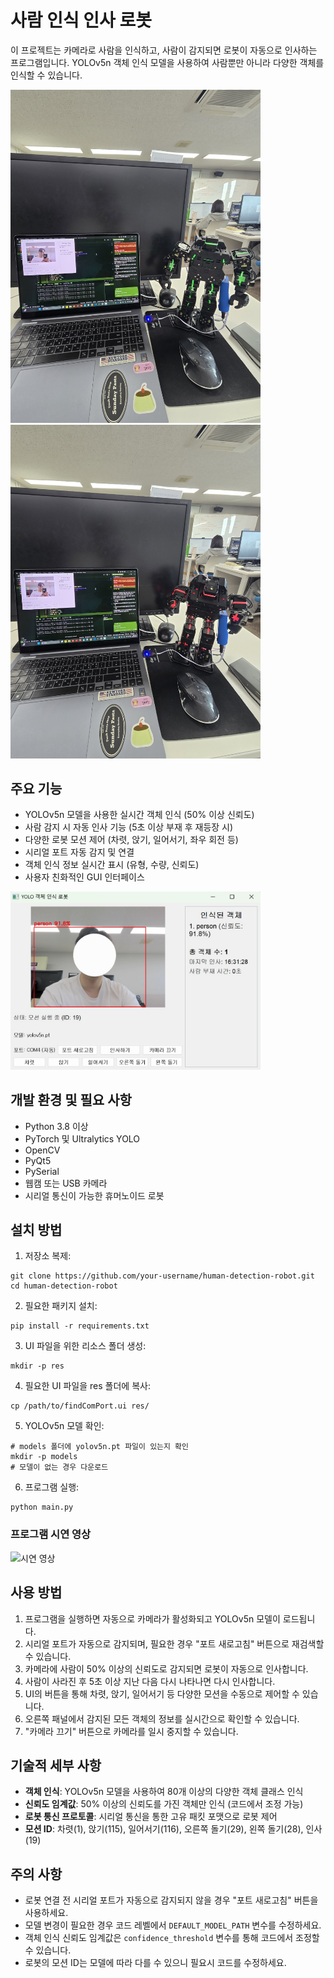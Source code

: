 # 사람 인식 인사 로봇

이 프로젝트는 카메라로 사람을 인식하고, 사람이 감지되면 로봇이 자동으로 인사하는 프로그램입니다. YOLOv5n 객체 인식 모델을 사용하여 사람뿐만 아니라 다양한 객체를 인식할 수 있습니다.

<img src="https://github.com/gomtam/image/blob/main/250514/robot%20(2).jpg" width="400"> <img src="https://github.com/gomtam/image/blob/main/250514/robot%20(1).jpg" width="400">



## 주요 기능

- YOLOv5n 모델을 사용한 실시간 객체 인식 (50% 이상 신뢰도)
- 사람 감지 시 자동 인사 기능 (5초 이상 부재 후 재등장 시)
- 다양한 로봇 모션 제어 (차렷, 앉기, 일어서기, 좌우 회전 등)
- 시리얼 포트 자동 감지 및 연결
- 객체 인식 정보 실시간 표시 (유형, 수량, 신뢰도)
- 사용자 친화적인 GUI 인터페이스

<img src="https://github.com/gomtam/image/blob/main/250514/KakaoTalk_20250514_164538559.png" width="400">

## 개발 환경 및 필요 사항

- Python 3.8 이상
- PyTorch 및 Ultralytics YOLO
- OpenCV
- PyQt5
- PySerial
- 웹캠 또는 USB 카메라
- 시리얼 통신이 가능한 휴머노이드 로봇

## 설치 방법

1. 저장소 복제:
```
git clone https://github.com/your-username/human-detection-robot.git
cd human-detection-robot
```

2. 필요한 패키지 설치:
```
pip install -r requirements.txt
```

3. UI 파일을 위한 리소스 폴더 생성:
```
mkdir -p res
```

4. 필요한 UI 파일을 res 폴더에 복사:
```
cp /path/to/findComPort.ui res/
```

5. YOLOv5n 모델 확인:
```
# models 폴더에 yolov5n.pt 파일이 있는지 확인
mkdir -p models
# 모델이 없는 경우 다운로드
```

6. 프로그램 실행:
```
python main.py
```
### 프로그램 시연 영상<br>
![시연 영상](https://github.com/gomtam/image/blob/main/250514/robot_demo.gif)


## 사용 방법

1. 프로그램을 실행하면 자동으로 카메라가 활성화되고 YOLOv5n 모델이 로드됩니다.
2. 시리얼 포트가 자동으로 감지되며, 필요한 경우 "포트 새로고침" 버튼으로 재검색할 수 있습니다.
3. 카메라에 사람이 50% 이상의 신뢰도로 감지되면 로봇이 자동으로 인사합니다.
4. 사람이 사라진 후 5초 이상 지난 다음 다시 나타나면 다시 인사합니다.
5. UI의 버튼을 통해 차렷, 앉기, 일어서기 등 다양한 모션을 수동으로 제어할 수 있습니다.
6. 오른쪽 패널에서 감지된 모든 객체의 정보를 실시간으로 확인할 수 있습니다.
7. "카메라 끄기" 버튼으로 카메라를 일시 중지할 수 있습니다.

## 기술적 세부 사항

- **객체 인식**: YOLOv5n 모델을 사용하여 80개 이상의 다양한 객체 클래스 인식
- **신뢰도 임계값**: 50% 이상의 신뢰도를 가진 객체만 인식 (코드에서 조정 가능)
- **로봇 통신 프로토콜**: 시리얼 통신을 통한 고유 패킷 포맷으로 로봇 제어
- **모션 ID**: 차렷(1), 앉기(115), 일어서기(116), 오른쪽 돌기(29), 왼쪽 돌기(28), 인사(19)

## 주의 사항

- 로봇 연결 전 시리얼 포트가 자동으로 감지되지 않을 경우 "포트 새로고침" 버튼을 사용하세요.
- 모델 변경이 필요한 경우 코드 레벨에서 `DEFAULT_MODEL_PATH` 변수를 수정하세요.
- 객체 인식 신뢰도 임계값은 `confidence_threshold` 변수를 통해 코드에서 조정할 수 있습니다.
- 로봇의 모션 ID는 모델에 따라 다를 수 있으니 필요시 코드를 수정하세요. 
